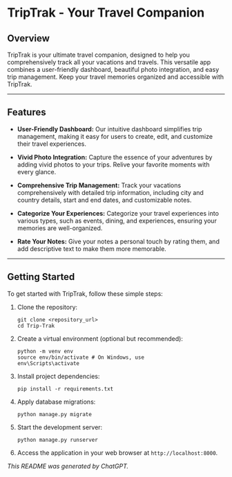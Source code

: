 # TripTrak - Your Travel Companion

## Overview

TripTrak is your ultimate travel companion, designed to help you comprehensively track all your vacations and travels. This versatile app combines a user-friendly dashboard, beautiful photo integration, and easy trip management. Keep your travel memories organized and accessible with TripTrak.

---

## Features

- **User-Friendly Dashboard:** Our intuitive dashboard simplifies trip management, making it easy for users to create, edit, and customize their travel experiences.

- **Vivid Photo Integration:** Capture the essence of your adventures by adding vivid photos to your trips. Relive your favorite moments with every glance.

- **Comprehensive Trip Management:** Track your vacations comprehensively with detailed trip information, including city and country details, start and end dates, and customizable notes.

- **Categorize Your Experiences:** Categorize your travel experiences into various types, such as events, dining, and experiences, ensuring your memories are well-organized.

- **Rate Your Notes:** Give your notes a personal touch by rating them, and add descriptive text to make them more memorable.

---

## Getting Started

To get started with TripTrak, follow these simple steps:
1. Clone the repository:   
    
   ```shell
   git clone <repository_url>
   cd Trip-Trak
   ```  

2. Create a virtual environment (optional but recommended):  
     
   ```shell
   python -m venv env
   source env/bin/activate # On Windows, use  
   env\Scripts\activate
   ```  

3. Install project dependencies:  
    
   ```shell
   pip install -r requirements.txt
   ```  

4. Apply database migrations:
     
   ```shell
   python manage.py migrate
   ```  

5. Start the development server:
        
   ```shell
   python manage.py runserver
   ```  

6. Access the application in your web browser at `http://localhost:8000`.


*This README was generated by ChatGPT.*